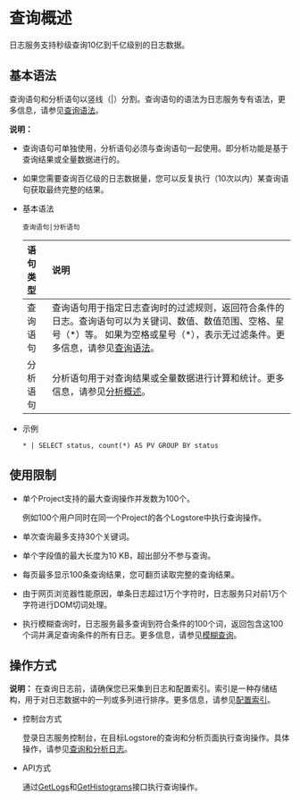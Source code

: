 # 查询概述

日志服务支持秒级查询10亿到千亿级别的日志数据。

## 基本语法

查询语句和分析语句以竖线（\|）分割。查询语句的语法为日志服务专有语法，更多信息，请参见[查询语法](/intl.zh-CN/查询与分析/查询语法与功能/查询语法.md)。

**说明：**

-   查询语句可单独使用，分析语句必须与查询语句一起使用。即分析功能是基于查询结果或全量数据进行的。
-   如果您需要查询百亿级的日志数据量，您可以反复执行（10次以内）某查询语句获取最终完整的结果。

-   基本语法

    ```
    查询语句|分析语句
    ```

    |语句类型|说明|
    |:---|:-|
    |查询语句|查询语句用于指定日志查询时的过滤规则，返回符合条件的日志。查询语句可以为关键词、数值、数值范围、空格、星号（\*）等。 如果为空格或星号（\*），表示无过滤条件。更多信息，请参见[查询语法](/intl.zh-CN/查询与分析/查询语法与功能/查询语法.md)。 |
    |分析语句|分析语句用于对查询结果或全量数据进行计算和统计。更多信息，请参见[分析概述](/intl.zh-CN/查询与分析/分析简介.md)。|

-   示例

    ```
    * | SELECT status, count(*) AS PV GROUP BY status
    ```


## 使用限制

-   单个Project支持的最大查询操作并发数为100个。

    例如100个用户同时在同一个Project的各个Logstore中执行查询操作。

-   单次查询最多支持30个关键词。
-   单个字段值的最大长度为10 KB，超出部分不参与查询。
-   每页最多显示100条查询结果，您可翻页读取完整的查询结果。
-   由于网页浏览器性能原因，单条日志超过1万个字符时，日志服务只对前1万个字符进行DOM切词处理。
-   执行模糊查询时，日志服务最多查询到符合条件的100个词，返回包含这100个词并满足查询条件的所有日志。更多信息，请参见[模糊查询](/intl.zh-CN/查询与分析/查询语法与功能/查询语法.md)。

## 操作方式

**说明：** 在查询日志前，请确保您已采集到日志和配置索引。索引是一种存储结构，用于对日志数据中的一列或多列进行排序。更多信息，请参见[配置索引](/intl.zh-CN/查询与分析/配置索引.md)。

-   控制台方式

    登录日志服务控制台，在目标Logstore的查询和分析页面执行查询操作。具体操作，请参见[查询和分析日志](/intl.zh-CN/查询与分析/查询和分析日志.md)。

-   API方式

    通过[GetLogs](/intl.zh-CN/开发指南/API参考/日志库相关接口/GetLogs.md)和[GetHistograms](/intl.zh-CN/开发指南/API参考/日志库相关接口/GetHistograms.md)接口执行查询操作。


